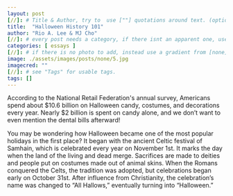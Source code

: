 ```yaml
---
layout: post
[//]: # Title & Author, try to  use [""] quotations around text. (optional, just formality).
title:  "Halloween History 101"
author: "Rio A. Lee & MJ Cho"
[//]: # every post needs a category, if there isnt an apparent one, use [misc].
categories: [ essays ]
[//]: # if there is no photo to add, instead use a gradient from [none] folder by picking a number from 1-10. (all gradients are .jpg)
image: ./assets/images/posts/none/5.jpg
imagecred: ""
[//]: # see "Tags" for usable tags.
tags: []
---
```

According to the National Retail Federation's annual survey, Americans spend about $10.6 billion on Halloween candy, costumes, and decorations every year. Nearly $2 billion is spent on candy alone, and we don’t want to even mention the dental bills afterward! 

You may be wondering how Halloween became one of the most popular holidays in the first place? It began with the ancient Celtic festival of Samhain, which is celebrated every year on November 1st. It marks the day when the land of the living and dead merge. Sacrifices are made to deities and people put on costumes made out of animal skins. When the Romans conquered the Celts, the tradition was adopted, but celebrations began early on October 31st. After influence from Christianity, the celebration’s name was changed to “All Hallows,” eventually turning into “Halloween.”